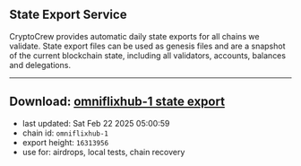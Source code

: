 ## State Export Service
CryptoCrew provides automatic daily state exports for all chains we validate. State export files can be used as genesis files and are a snapshot of the current blockchain state, including all validators, accounts, balances and delegations.

---
**Download: [omniflixhub-1 state export](https://dl-eu2.ccvalidators.com/SERVICE/omniflixhub/omniflixhub-1_export_16313956.json)**
---

- last updated: Sat Feb 22 2025 05:00:59
- chain id: `omniflixhub-1`
- export height: `16313956`
- use for: airdrops, local tests, chain recovery
